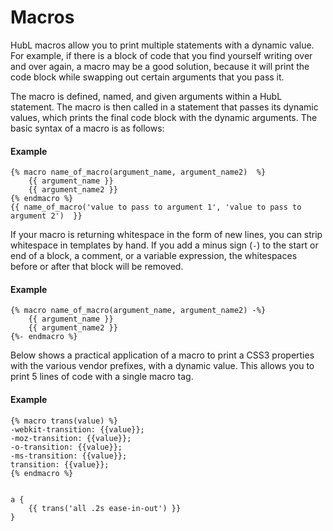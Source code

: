 # Macros
HubL macros allow you to print multiple statements with a dynamic value. For example, if there is a block of code that you find yourself writing over and over again, a macro may be a good solution, because it will print the code block while swapping out certain arguments that you pass it.

The macro is defined, named, and given arguments within a HubL statement. The macro is then called in a statement that passes its dynamic values, which prints the final code block with the dynamic arguments. The basic syntax of a macro is as follows:

#### Example
```jinja2
{% macro name_of_macro(argument_name, argument_name2)  %}
    {{ argument_name }}
    {{ argument_name2 }}
{% endmacro %}
{{ name_of_macro('value to pass to argument 1', 'value to pass to argument 2')  }}
```

If your macro is returning whitespace in the form of new lines, you can strip whitespace in templates by hand. If you add a minus sign (`-`) to the start or end of a block, a comment, or a variable expression, the whitespaces before or after that block will be removed.

#### Example
```jinja2
{% macro name_of_macro(argument_name, argument_name2) -%}
    {{ argument_name }}
    {{ argument_name2 }}
{%- endmacro %}
```

Below shows a practical application of a macro to print a CSS3 properties with the various vendor prefixes, with a dynamic value. This allows you to print 5 lines of code with a single macro tag.

#### Example
```jinja2
{% macro trans(value) %} 
-webkit-transition: {{value}};
-moz-transition: {{value}};
-o-transition: {{value}};
-ms-transition: {{value}};
transition: {{value}};
{% endmacro %}
 

a {
    {{ trans('all .2s ease-in-out') }}
}
```


